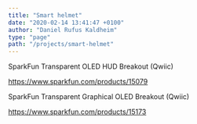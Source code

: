 ```yaml
---
title: "Smart helmet"
date: "2020-02-14 13:41:47 +0100"
author: "Daniel Rufus Kaldheim"
type: "page"
path: "/projects/smart-helmet"
---
```



SparkFun Transparent OLED HUD Breakout (Qwiic)

<https://www.sparkfun.com/products/15079>

SparkFun Transparent Graphical OLED Breakout (Qwiic)

<https://www.sparkfun.com/products/15173>
